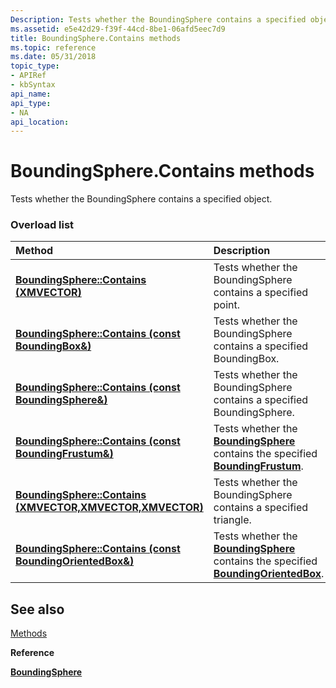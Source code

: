 ```yaml
---
Description: Tests whether the BoundingSphere contains a specified object.
ms.assetid: e5e42d29-f39f-44cd-8be1-06afd5eec7d9
title: BoundingSphere.Contains methods
ms.topic: reference
ms.date: 05/31/2018
topic_type: 
- APIRef
- kbSyntax
api_name: 
api_type: 
- NA
api_location: 
---
```


# BoundingSphere.Contains methods

Tests whether the BoundingSphere contains a specified object.

### Overload list



| Method                                                                                     | Description                                                                                                                                      |
|:-------------------------------------------------------------------------------------------|:-------------------------------------------------------------------------------------------------------------------------------------------------|
| [**BoundingSphere::Contains (XMVECTOR)**](/previous-versions/windows/desktop/legacy/hh449621(v=vs.85))                   | Tests whether the BoundingSphere contains a specified point.<br/>                                                                          |
| [**BoundingSphere::Contains (const BoundingBox&)**](/windows/win32/api/directxcollision/nf-directxcollision-boundingsphere-contains(constboundingbox_))         | Tests whether the BoundingSphere contains a specified BoundingBox.<br/>                                                                    |
| [**BoundingSphere::Contains (const BoundingSphere&)**](/windows/win32/api/directxcollision/nf-directxcollision-boundingsphere-contains(constboundingsphere_))      | Tests whether the BoundingSphere contains a specified BoundingSphere.<br/>                                                                 |
| [**BoundingSphere::Contains (const BoundingFrustum&)**](/windows/win32/api/directxcollision/nf-directxcollision-boundingsphere-contains(constboundingfrustum_))     | Tests whether the [**BoundingSphere**](/windows/win32/api/directxcollision/ns-directxcollision-boundingsphere) contains the specified [**BoundingFrustum**](/windows/win32/api/directxcollision/ns-directxcollision-boundingfrustum).<br/>         |
| [**BoundingSphere::Contains (XMVECTOR,XMVECTOR,XMVECTOR)**](/windows/win32/api/directxcollision/nf-directxcollision-boundingsphere-contains(fxmvector_fxmvector_fxmvector)) | Tests whether the BoundingSphere contains a specified triangle.<br/>                                                                       |
| [**BoundingSphere::Contains (const BoundingOrientedBox&)**](/windows/win32/api/directxcollision/nf-directxcollision-boundingsphere-contains(constboundingorientedbox_)) | Tests whether the [**BoundingSphere**](/windows/win32/api/directxcollision/ns-directxcollision-boundingsphere) contains the specified [**BoundingOrientedBox**](/windows/win32/api/directxcollision/ns-directxcollision-boundingorientedbox).<br/> |



## See also

<dl> <dt>

[Methods](boundingsphere-methods.md)
</dt> <dt>

**Reference**
</dt> <dt>

[**BoundingSphere**](/windows/win32/api/directxcollision/ns-directxcollision-boundingsphere)
</dt> </dl>

 

 
